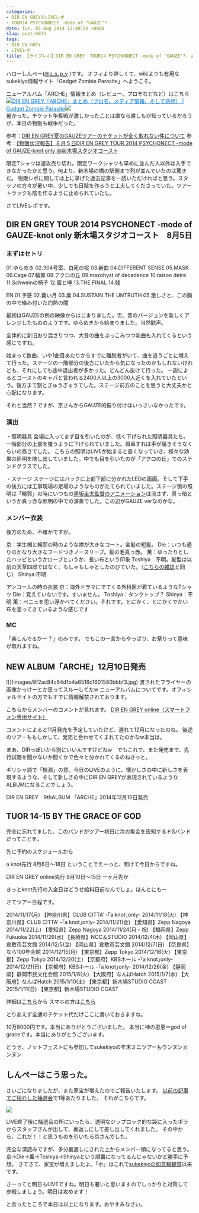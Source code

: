 ```yaml
---
categories:
- DIR EN GREYのLIVEレポ
- TOUR14 PSYCHONNECT -mode of "GAUZE"?-
date: Tue, 05 Aug 2014 12:49:59 +0000
slug: post-6033
tags:
- DIR EN GREY
- LIVEレポ
title: 【ライブレポ】DIR EN GREY  TOUR14 PSYCHONNECT -mode of "GAUZE"?- a knot only 214_8_5@新木場スタジオコースト
---
```


ハローしんぺー(<a href="https://twitter.com/s_s_p_y" target="_blank" rel="noopener noreferrer">@s_s_p_y</a> )です。
オフィより詳しくて、wikiよりも有用なsukekiyo情報サイト「Gadget Zombie Parasite」へようこそ。<!--more-->

ニューアルバム「ARCHE」情報まとめ（レビュー、プロモなどなど）はこちら
<a href="https://www.warawareotoko.com/2014/12/12/post-6711/" target="_blank" rel="noopener noreferrer">![](images/)</a><a style="color: #0070c5;" href="https://www.warawareotoko.com/2014/12/12/post-6711/" target="_blank" rel="noopener noreferrer">DIR EN GREY「ARCHE」まとめ（プロモ、メディア情報、そして感想） | Gadget Zombie Parasite</a><a href="http://b.hatena.ne.jp/entry/https://www.warawareotoko.com/2014/12/12/post-6711/" target="_blank" rel="noopener noreferrer">![](images/)</a><br style="clear: both;" />暑かった。チケット争奪戦が激しかったことは虜なら誰しもが知っているだろうが、本日の物販も戦争だった。

参考：<a href="https://www.warawareotoko.com/2014/05/27/post-5390/">DIR EN GREY夏のGAUZEツアーのチケットが全く取れない件について</a>
参考：<a href="https://www.warawareotoko.com/2014/08/05/post-6013/">【物販状況報告】８月５日DIR EN GREY TOUR 2014 PSYCHONECT -mode of GAUZE-knot only @新木場スタジオコースト</a>

限定Tシャツは速攻売り切れ。限定ワークシャツも早めに並んだ人以外は入手できなかったかと思う。何より、新木場の橋の駅側まで列が並んでいたのは驚きだ。
物販レポに関しては上に挙げた過去記事を一読いただければと思う。スタッフの方々が暑い中、少しでも日陰を作ろうと工夫してくださっていた。ツアートラックも陰を作るように止められていたし。

さてLIVEレポです。
<h2>DIR EN GREY TOUR 2014 PSYCHONECT -mode of GAUZE-knot only 新木場スタジオコースト　8月5日</h2>
<h3>まずはセトリ</h3>
01.ゆらめき
02.304号室、白死の桜
03.新曲
04.DIFFERENT SENSE
05.MASK
06.Cage
07.輪郭
08.アクロの丘
09.mazohyst of decadence
10.raison detre
11.Schweinの椅子
12.蜜と唾
13.THE FINAL
14.残

EN
01.予感
02.蒼い月
03.業
04.SUSTAIN THE UNTRUTH
05.激しさと、この胸の中で絡み付いた灼熱の闇

最初はGAUZEの例の映像からはじまりました。否、昔のバージョンを新しくアレンジしたもののようです。ゆらめきから始まりました。当然歓声。

全体的に新旧おり混ざりつつ、大昔の曲をぶっこみつつ新曲も入れてくるという感じですね。

始まって数曲、いや1曲目あたりからすでに離脱者がいて、曲を追うごとに増えて行った。ステージの一階部分の後方にいたから気になったのかもしれないけれども、それにしても途中退出者が多かった。どんどん抜けて行った。
一説によるとコーストのキャパと言われる2400人以上の3000人近くを入れていたという。後方まで割とぎゅうぎゅうでした。ステージ前方のことを思うと大丈夫かと心配になります。

それと当然？ですが、京さんからGAUZE的振り付けはいっさいなかったです。
<h3>演出</h3>
・照明器具
会場に入ってまず目を引いたのが、低く下げられた照明器具たち。
一階部分の上部を覆うように下げられていました。肩車すれば手が届きそうなくらいの高さでした。
こちらの照明はLIVEが始まると高くなっていき、様々な効果の照明を映し出していました。中でも目を引いたのが「アクロの丘」でのステンドグラスでした。

・ステージ
ステージにはバックに上部下部に分かれたLEDの画面。そして下手の後方には工事現場の足場のようなものがたてられていました。ステージ側の照明は「輪郭」の時にいつもの<a href="https://www.youtube.com/watch?v=wlJxiSdJSF8#t=13">黒坂圭太監督のアニメーション</a>は流さず、真っ暗というか真っ赤な照明の中での演奏でした。この辺がGAUZE verなのかな。
<h3>メンバー衣装</h3>
後方のため、不確かですが。

京：学生帽と輪郭の時のような襟が大きなコート。金髪の短髪。
Die：いつも通りのかなり大きなフードつきノースリーブ。髪の毛真っ赤。
薫：ゆったりとしたハッピというかローブというか、長い布という印象
Toshiya：不明。髪型は以前の天草四郎ではなく、もしゃもしゃとしたのびていた。（<a href="http://www.amazon.co.jp/gp/product/B005YS5DN2/ref=as_li_ss_il?ie=UTF8&amp;camp=247&amp;creative=7399&amp;creativeASIN=B005YS5DN2&amp;linkCode=as2&amp;tag=warawareotoko-22">こちらの雑誌</a>と同じ）
Shinya:不明

アンコールの時の衣装
京：海外ドラマにでてくる外科医が着ているようなTシャツ
Die：覚えていないです。すいません。
Toshiya：タンクトップ？
Shinya：不明
薫：ペニュを思い浮かべてください。それです。とにかく、とにかくでかい布を塗ってきているような感じです
<h3>MC</h3>
「楽しんでるかー？」のみです。
でもこの一言からやっぱり、お祭りって意味が取れますね。
<h2>NEW ALBUM「ARCHE」12月10日発売</h2>
![](images/8f2ac84c64d1b4a6516c1601580bbbf3.jpg)
渡されたフライヤーの画像かっけーとか思ってスルーしてたw
ニューアルバムについてです。オフィシャルサイトの方でもすでに情報解禁されております。

こちらからメンバーのコメントが見れます。
<a href="http://www.sp-freewillonline.com/direngrey/information.php?id=733215710&amp;page=detail">DIR EN GREY online（スマートフォン専用サイト）</a>

コメントによると11月発売を予定していたけど、遅れて12月になったのね。
後述のツアーももしかして、発売と合わせてくまれてたのかなw本当は。

まあ、DIRっぽいから別にいいんですけどねw　でもこれで、また発売まで、先行試聴を聞かないか聞くかで色々と分かれてくるのねきっと。

ギリシャ語で「根源」の意。今日のLIVEのように、懐かしさの中に新しさを表現するような、そして新しさの中にDIR EN GREYが表現されているようなALBUMになることでしょう。

DIR EN GREY　9thALBUM
「ARCHE」2014年12月10日発売
<h2>TUOR 14-15 BY THE GRACE OF GOD</h2>
完全に忘れてました。このバンドがツアー初日に次の集金を告知するドSバンドだってことを。

先に予約のスケジュールから

a knot先行
8月6日〜18日
ということでえーっと、明けて今日からですね。

DIR EN GREY online先行
9月10日〜15日
一ヶ月先か

きっとknot先行の入金日はどうせ給料日前なんでしょ。ほんとにもー

さてツアー日程です。

2014/11/17(月) 【神奈川県】CLUB CITTA’ -｢a knot｣only-
2014/11/18(火) 【神奈川県】CLUB CITTA’ -｢a knot｣only-
2014/11/21(金) 【愛知県】Zepp Nagoya
2014/11/22(土) 【愛知県】Zepp Nagoya
2014/11/24(月・祝) 【福岡県】Zepp Fukuoka
2014/11/26(水) 【長崎県】NCC＆STUDIO
2014/12/4(木) 【岡山県】倉敷市芸文館
2014/12/5(金) 【岡山県】倉敷市芸文館
2014/12/7(日) 【奈良県】なら100年会館
2014/12/15(月) 【東京都】Zepp Tokyo
2014/12/16(火) 【東京都】Zepp Tokyo
2014/12/20(土) 【京都府】KBSホール -｢a knot｣only-
2014/12/21(日) 【京都府】KBSホール -｢a knot｣only-
2014/12/26(金) 【静岡県】静岡市民文化会館
2015/1/6(火) 【大阪府】なんばHatch
2015/1/7(水) 【大阪府】なんばHatch
2015/1/10(土) 【東京都】新木場STUDIO COAST
2015/1/11(日) 【東京都】新木場STUDIO COAST

詳細は<a href="http://direngrey.co.jp/tour/1420/">こちら</a>から
スマホの方は<a href="http://www.sp-freewillonline.com/direngrey/live.php?id=831414336&amp;page=detail">こちら</a>

とりあえず全通のチケット代だけここに書いておきますね。

10万8000円です。本当にありがとうございました。
本当に神の恩恵＝god of graceです。本当にありがとうございます。

どうせ、ノットフェストにも参加してsukekiyoの年末ミニツアーもウンヌンカンヌン
<h2>しんぺーはこう思った。</h2>
さいごになりましたが、また家宝が増えたのでご報告いたします。
<a href="https://www.warawareotoko.com/2014/08/02/post-5996/">以前の記事でご紹介した抽選会</a>で1等あたりました。
それがこちらです。

![](images/43e203fd519c14df9b8e46ab988facbd.jpg)

LIVE終了後に抽選会の所にいったら、透明なジップロック的な袋に入ったポラからスタッフさんが出して、裏返しにして差し出してくれました。
その中から、これだ！！と思うものを引いたら京さんでした。

完全な深読みですが、多分裏返しにされた上からメンバー順になってると思う。京→Die→薫→Toshiya→Shinyaという順番になってるんじゃないかと勝手に予想。
さてさて、家宝が増えましたよ。「ホ」はこれで<a href="https://www.warawareotoko.com/2014/05/01/post-5235/">sukekiyoの如意輪観賞</a>以来です。

さーってと明日もLIVEですね。明日も暑いと思いますのでしっかりと対策して参戦しましょう。明日は攻めます！

と言ったところで本日は以上になります。おやすみなさい。